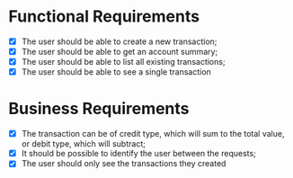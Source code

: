 # Functional Requirements

- [x] The user should be able to create a new transaction;
- [x] The user should be able to get an account summary;
- [x] The user should be able to list all existing transactions;
- [x] The user should be able to see a single transaction

# Business Requirements

- [x] The transaction can be of credit type, which will sum to the total value, or debit type, which will subtract;
- [x] It should be possible to identify the user between the requests;
- [x] The user should only see the transactions they created
